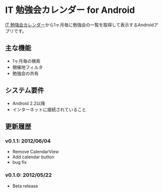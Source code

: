 # IT 勉強会カレンダー for Android
[IT 勉強会カレンダー](https://www.google.com/calendar/embed?src=fvijvohm91uifvd9hratehf65k%40group.calendar.google.com)から1ヶ月毎に勉強会の一覧を取得して表示するAndroidアプリです。

## 主な機能
- 1ヶ月毎の検索
- 開催地フィルタ
- 勉強会の共有

## システム要件
- Android 2.2以降
- インターネットに接続されていること

## 更新履歴
### v0.1.1: 2012/06/04
- Remove CalendarView
- Add calendar button
- bug fix

### v0.1.0: 2012/05/22
- Beta release
